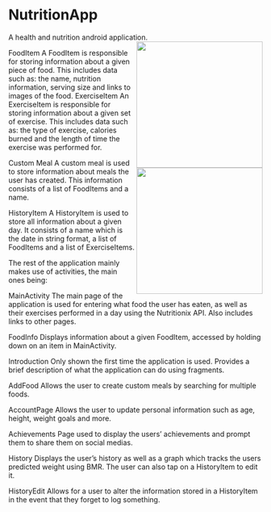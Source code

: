 # NutritionApp

A health and nutrition android application.
<img src="https://i.imgur.com/YIBS2Qp.gif" img align="right" width="250" />

FoodItem
A FoodItem is responsible for storing information about a given piece of food. This includes data 
such as: the name, nutrition information, serving size and links to images of the food.
ExerciseItem
An ExerciseItem is responsible for storing information about a given set of exercise. This includes 
data such as: the type of exercise, calories burned and the length of time the exercise was 
performed for.

Custom Meal
<img src="https://imgur.com/6y7cdsa" img align="right" width="250" />
A custom meal is used to store information about meals the user has created. This information 
consists of a list of FoodItems and a name.

HistoryItem
A HistoryItem is used to store all information about a given day. It consists of a name which is the 
date in string format, a list of FoodItems and a list of ExerciseItems.

The rest of the application mainly makes use of activities, the main ones being:

MainActivity
The main page of the application is used for entering what food the user has eaten, as well as their 
exercises performed in a day using the Nutritionix API. Also includes links to other pages.

FoodInfo
Displays information about a given FoodItem, accessed by holding down on an item in MainActivity.

Introduction
Only shown the first time the application is used. Provides a brief description of what the application 
can do using fragments.

AddFood
Allows the user to create custom meals by searching for multiple foods.

AccountPage
Allows the user to update personal information such as age, height, weight goals and more.

Achievements
Page used to display the users’ achievements and prompt them to share them on social medias.

History
Displays the user’s history as well as a graph which tracks the users predicted weight using BMR. The 
user can also tap on a HistoryItem to edit it.

HistoryEdit
Allows for a user to alter the information stored in a HistoryItem in the event that they forget to log 
something.
